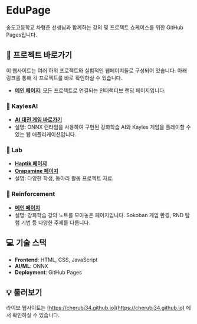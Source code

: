 # EduPage

송도고등학교 차형준 선생님과 함께하는 강의 및 프로젝트 쇼케이스를 위한 GitHub Pages입니다.

## 🚀 프로젝트 바로가기

이 웹사이트는 여러 하위 프로젝트와 실험적인 웹페이지들로 구성되어 있습니다. 아래 링크를 통해 각 프로젝트를 바로 확인하실 수 있습니다.

- **[메인 페이지](https://cherubj34.github.io)**: 모든 프로젝트로 연결되는 인터랙티브 랜딩 페이지입니다.

### 🤖 KaylesAI
- **[AI 대전 게임 바로가기](./KaylesAI/game.html)**
- 설명: ONNX 런타임을 사용하여 구현된 강화학습 AI와 Kayles 게임을 플레이할 수 있는 웹 애플리케이션입니다.

### 🧪 Lab
- **[Haptik 페이지](./Lab/haptik.html)**
- **[Orapamine 페이지](./Lab/orapamine.html)**
- 설명: 다양한 학생, 동아리 활동 프로젝트 자료.

### 🧠 Reinforcement
- **[메인 페이지](./Reinforcement/index.html)**
- 설명: 강화학습 강의 노트를 모아놓은 페이지입니다. Sokoban 게임 환경, RND 탐험 기법 등 다양한 주제를 다룹니다.

## 💻 기술 스택

- **Frontend**: HTML, CSS, JavaScript
- **AI/ML**: ONNX
- **Deployment**: GitHub Pages

## 💡 둘러보기

라이브 웹사이트는 [https://cherubj34.github.io](https://cherubj34.github.io) 에서 확인하실 수 있습니다.
